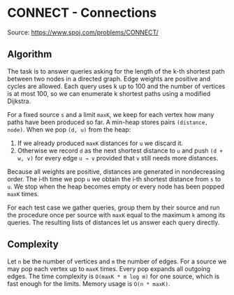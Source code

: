 # CONNECT - Connections

Source: https://www.spoj.com/problems/CONNECT/

## Algorithm

The task is to answer queries asking for the length of the k-th shortest path
between two nodes in a directed graph. Edge weights are positive and cycles are
allowed. Each query uses k up to 100 and the number of vertices is at most 100,
so we can enumerate k shortest paths using a modified Dijkstra.

For a fixed source `s` and a limit `maxK`, we keep for each vertex how many
paths have been produced so far. A min-heap stores pairs `(distance, node)`. When
we pop `(d, u)` from the heap:

1. If we already produced `maxK` distances for `u` we discard it.
2. Otherwise we record `d` as the next shortest distance to `u` and push
   `(d + w, v)` for every edge `u → v` provided that `v` still needs more
   distances.

Because all weights are positive, distances are generated in nondecreasing
order. The i‑th time we pop `u` we obtain the i‑th shortest distance from `s` to
`u`. We stop when the heap becomes empty or every node has been popped `maxK`
times.

For each test case we gather queries, group them by their source and run the
procedure once per source with `maxK` equal to the maximum `k` among its
queries. The resulting lists of distances let us answer each query directly.

## Complexity

Let `n` be the number of vertices and `m` the number of edges. For a source we
may pop each vertex up to `maxK` times. Every pop expands all outgoing edges.
The time complexity is `O(maxK * m log m)` for one source, which is fast enough
for the limits. Memory usage is `O(n * maxK)`.
